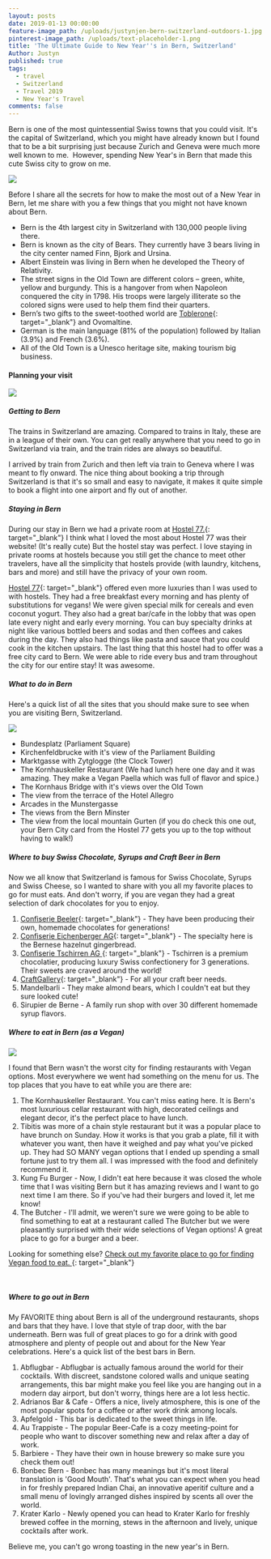 ```yaml
---
layout: posts
date: 2019-01-13 00:00:00
feature-image_path: /uploads/justynjen-bern-switzerland-outdoors-1.jpg
pinterest-image_path: /uploads/text-placeholder-1.png
title: 'The Ultimate Guide to New Year''s in Bern, Switzerland'
Author: Justyn
published: true
tags:
  - travel
  - Switzerland
  - Travel 2019
  - New Year's Travel
comments: false
---
```


Bern is one of the most quintessential Swiss towns that you could visit. It's the capital of Switzerland, which you might have already known but I found that to be a bit surprising just because Zurich and Geneva were much more well known to me. &nbsp;However, spending New Year's in Bern that made this cute Swiss city to grow on me.&nbsp;

![](/uploads/bern-switzerland-einstein-museum.jpg)

Before I share all the secrets for how to make the most out of a New Year in Bern, let me share with you a few things that you might not have known about Bern.&nbsp;

* Bern is the 4th largest city in Switzerland with 130,000 people living there.&nbsp;
* Bern is known as the city of Bears. They currently have 3 bears living in the city center named Finn, Bjork and Ursina.&nbsp;
* Albert Einstein was living in Bern when he developed the Theory of Relativity.&nbsp;
* The street signs in the Old Town are different colors – green, white, yellow and burgundy. This is a hangover from when Napoleon conquered the city in 1798. His troops were largely illiterate so the colored signs were used to help them find their quarters.&nbsp;
* Bern’s two gifts to the sweet-toothed world are [Toblerone](https://amzn.to/2D7Gb4I){: target="_blank"}&nbsp;and Ovomaltine.
* German is the main language (81% of the population) followed by Italian (3.9%) and French (3.6%).
* All of the Old Town is a Unesco heritage site, making tourism big business.

#### Planning your visit

![](/uploads/justynjen-bern-switzerland-outdoors.jpg)

##### Getting to Bern&nbsp;

The trains in Switzerland are amazing. Compared to trains in Italy, these are in a league of their own. You can get really anywhere that you need to go in Switzerland via train, and the train rides are always so beautiful.&nbsp;

I arrived by train from Zurich and then left via train to Geneva where I was meant to fly onward. The nice thing about booking a trip through Switzerland is that it's so small and easy to navigate, it makes it quite simple to book a flight into one airport and fly out of another.&nbsp;

##### Staying in Bern

During our stay in Bern we had a private room at [Hostel 77.](http://www.hostel77.ch/homepage/){: target="_blank"}&nbsp;I think what I loved the most about Hostel 77 was their website! (It's really cute) But the hostel stay was perfect. I love staying in private rooms at hostels because you still get the chance to meet other travelers, have all the simplicity that hostels provide (with laundry, kitchens, bars and more) and still have the privacy of your own room.&nbsp;

[Hostel 77](http://www.hostel77.ch/homepage/){: target="_blank"} offered even more luxuries than I was used to with hostels. They had a free breakfast every morning and has plenty of substitutions for vegans! We were given special milk for cereals and even coconut yogurt. They also had a great bar/cafe in the lobby that was open late every night and early every morning. You can buy specialty drinks at night like various bottled beers and sodas and then coffees and cakes during the day. They also had things like pasta and sauce that you could cook in the kitchen upstairs. The last thing that this hostel had to offer was a free city card to Bern. We were able to ride every bus and tram throughout the city for our entire stay! It was awesome.&nbsp;

##### What to do in Bern

Here's a quick list of all the sites that you should make sure to see when you are visiting Bern, Switzerland.&nbsp;

![](/uploads/justynjen-bern-switzerland-parlmiament.jpg)

* Bundesplatz (Parliament Square)
* Kirchenfeldbrucke with it's view of the Parliament Building
* Marktgasse with Zytglogge (the Clock Tower)
* The Kornhauskeller Restaurant (We had lunch here one day and it was amazing. They make a Vegan Paella which was full of flavor and spice.)
* The Kornhaus Bridge with it's views over the Old Town
* The view from the terrace of the Hotel Allegro
* Arcades in the Munstergasse
* The views from the Bern Minster
* The view from the local mountain Gurten (if you do check this one out, your Bern City card from the Hostel 77 gets you up to the top without having to walk!)

##### Where to buy Swiss Chocolate, Syrups and Craft Beer in Bern

Now we all know that Switzerland is famous for Swiss Chocolate, Syrups and Swiss Cheese, so I wanted to share with you all my favorite places to go for must eats. And don't worry, if you are vegan they had a great selection of dark chocolates for you to enjoy.&nbsp;

1. [Confiserie Beeler](https://www.confiserie-beeler.ch/){: target="_blank"}&nbsp;- They have been producing their own, homemade chocolates for generations!
2. [Confiserie Eichenberger AG](https://www.confiserie-eichenberger.ch/){: target="_blank"}&nbsp;- The specialty here is the Bernese hazelnut gingerbread.&nbsp;
3. [Confiserie Tschirren AG&nbsp;](https://www.swiss-chocolate.ch/){: target="_blank"}&nbsp;- Tschirren is a premium chocolatier, producing luxury Swiss confectionery for 3 generations. Their sweets are craved around the world!
4. [CraftGallery](http://www.craftgallery.ch/){: target="_blank"} - For all your craft beer needs.
5. Mandelbarli - They make almond bears, which I couldn't eat but they sure looked cute!&nbsp;
6. Sirupier de Berne - A family run shop with over 30 different homemade syrup flavors.&nbsp;

##### Where to eat in Bern (as a Vegan)

![](/uploads/justynjen-vegan-burger-switzerland.jpg)

I found that Bern wasn't the worst city for finding restaurants with Vegan options. Most everywhere we went had something on the menu for us. The top places that you have to eat while you are there are:&nbsp;

1. The Kornhauskeller Restaurant. You can't miss eating here. It is Bern's most luxurious cellar restaurant with high, decorated ceilings and elegant decor, it's the perfect place to have lunch.&nbsp;
2. Tibitis was more of a chain style restaurant but it was a popular place to have brunch on Sunday. How it works is that you grab a plate, fill it with whatever you want, then have it weighed and pay what you've picked up. They had SO MANY vegan options that I ended up spending a small fortune just to try them all. I was impressed with the food and definitely recommend it.&nbsp;
3. Kung Fu Burger - Now, I didn't eat here because it was closed the whole time that I was visiting Bern but it has amazing reviews and I want to go next time I am there. So if you've had their burgers and loved it, let me know!&nbsp;
4. The Butcher - I'll admit, we weren't sure we were going to be able to find something to eat at a restaurant called The Butcher but we were pleasantly surprised with their wide selections of Vegan options! A great place to go for a burger and a beer.&nbsp;

Looking for something else? [Check out my favorite place to go for finding Vegan food to eat.&nbsp;](https://www.happycow.net/europe/switzerland/bern/){: target="_blank"}

&nbsp;

##### Where to go out in Bern

My FAVORITE thing about Bern is all of the underground restaurants, shops and bars that they have. I love that style of trap door, with the bar underneath. Bern was full of great places to go for a drink with good atmosphere and plenty of people out and about for the New Year celebrations. Here's a quick list of the best bars in Bern.&nbsp;

1. Abflugbar - Abflugbar is actually famous around the world for their cocktails. With discreet, sandstone colored walls and unique seating arrangements, this bar might make you feel like you are hanging out in a modern day airport, but don't worry, things here are a lot less hectic.
2. Adrianos Bar & Cafe - Offers a nice, lively atmosphere, this is one of the most popular spots for a coffee or after work drink among locals.&nbsp;
3. Apfelgold - This bar is dedicated to the sweet things in life.&nbsp;
4. Au Trappiste - The popular Beer-Cafe is a cozy meeting-point for people who want to discover something new and relax after a day of work.&nbsp;
5. Barbiere - They have their own in house brewery so make sure you check them out!&nbsp;
6. Bonbec Bern - Bonbec has many meanings but it's most literal translation is 'Good Mouth'. That's what you can expect when you head in for freshly prepared Indian Chai, an innovative aperitif culture and a small menu of lovingly arranged dishes inspired by scents all over the world.&nbsp;
7. Krater Karlo - Newly opened you can head to Krater Karlo for freshly brewed coffee in the morning, stews in the afternoon and lively, unique cocktails after work.&nbsp;

Believe me, you can't go wrong toasting in the new year's in Bern.&nbsp;